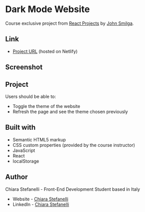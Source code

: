 # Dark Mode Website

Course exclusive project from [React Projects](https://react-projects.netlify.app/) by [John Smilga](https://github.com/john-smilga).

## Link

- [Project URL]() (hosted on Netlify)

## Screenshot

<!-- <img src="./screenshots/dark-mode-website-preview.png" alt="Dark Mode website preview" width="600px"> -->

## Project

Users should be able to:

- Toggle the theme of the website
- Refresh the page and see the theme chosen previously

## Built with

- Semantic HTML5 markup
- CSS custom properties (provided by the course instructor)
- JavaScript
- React
- localStorage

## Author

Chiara Stefanelli - Front-End Development Student based in Italy

- Website - [Chiara Stefanelli](https://chiarastefanelli.netlify.app/)
- LinkedIn - [Chiara Stefanelli](https://www.linkedin.com/in/chiarastefanelli/?locale=en_US)
